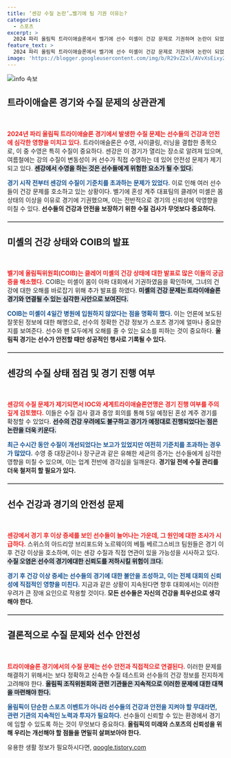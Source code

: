 ```yaml
---
title: ‘센강 수질 논란’…벨기에 팀 기권 이유는?
categories:
  - 스포츠
excerpt: >
  2024 파리 올림픽 트라이애슬론에서 벨기에 선수 미셸이 건강 문제로 기권하며 논란이 되었다. 센강 수질의 우려와 선수들의 이상 증세가 겹치며, 경기가 예정대로 진행될 수 있을지 귀추가 주목된다.
feature_text: >
  2024 파리 올림픽 트라이애슬론에서 벨기에 선수 미셸이 건강 문제로 기권하며 논란이 되었다. 센강 수질의 우려와 선수들의 이상 증세가 겹치며, 경기가 예정대로 진행될 수 있을지 귀추가 주목된다.
image: 'https://blogger.googleusercontent.com/img/b/R29vZ2xl/AVvXsEixyZcFfHzMRdzZMjFBmAUKJYCLCGyLL1o632UiGVXcaFdKo_bkvkuCioo0uUKlGfBVcT3P84aROyZIXSBEx3Aw5nCQ3pTgDom1WDC4m8eifvWiAmWEEVb4x6G_l8C0QH225ldMjyaFvpxGEBGNO37VmDTDMHGhJPq73UglMfDca1-0aw/s1600/blogspot.png'
---
```


<p><img src="https://blogger.googleusercontent.com/img/b/R29vZ2xl/AVvXsEixyZcFfHzMRdzZMjFBmAUKJYCLCGyLL1o632UiGVXcaFdKo_bkvkuCioo0uUKlGfBVcT3P84aROyZIXSBEx3Aw5nCQ3pTgDom1WDC4m8eifvWiAmWEEVb4x6G_l8C0QH225ldMjyaFvpxGEBGNO37VmDTDMHGhJPq73UglMfDca1-0aw/s1600/blogspot.png" alt="info 속보" /></p>

<h2 data-ke-size="size26">트라이애슬론 경기와 수질 문제의 상관관계</h2>

<p data-ke-size="size16">&nbsp;</p>

<p><b><span style="color: #ee2323;">2024년 파리 올림픽 트라이애슬론 경기에서 발생한 수질 문제는 선수들의 건강과 안전에 심각한 영향을 미치고 있다.</span></b> 트라이애슬론은 수영, 사이클링, 러닝을 결합한 종목으로, 이 중 수영은 특히 수질이 중요하다. 센강은 이 경기가 열리는 장소로 알려져 있으며, 여름철에는 강의 수질이 변동성이 커 선수가 직접 수영하는 데 있어 안전성 문제가 제기되고 있다. <b><span style="background-color: #21538527;">센강에서 수영을 하는 것은 선수들에게 위험한 요소가 될 수 있다.</span></b></p>

<p><b><span style="color: #1a5490;">경기 시작 전부터 센강의 수질이 기준치를 초과하는 문제가 있었다.</span></b> 이로 인해 여러 선수들이 건강 문제를 호소하고 있는 상황이다. 벨기에 혼성 계주 대표팀의 클레어 미셸은 몸 상태의 이상을 이유로 경기에 기권했으며, 이는 전반적으로 경기의 신뢰성에 악영향을 미칠 수 있다. <b>선수들의 건강과 안전을 보장하기 위한 수질 검사가 무엇보다 중요하다.</b></p>

<hr style="border: 1px solid #ccc; margin-top: 20px; margin-bottom: 20px;">

<h2 data-ke-size="size26">미셸의 건강 상태와 COIB의 발표</h2>

<p data-ke-size="size16">&nbsp;</p>

<p><b><span style="color: #ee2323;">벨기에 올림픽위원회(COIB)는 클레어 미셸의 건강 상태에 대한 발표로 많은 이들의 궁금증을 해소했다.</span></b> COIB는 미셸이 몸이 아파 대회에서 기권하였음을 확인하며, 그녀의 건강에 대한 오해를 바로잡기 위해 추가 발표를 하였다. <b><span style="background-color: #21538527;">미셸의 건강 문제는 트라이애슬론 경기와 연결될 수 있는 심각한 사안으로 보여진다.</span></b></p>

<p><b><span style="color: #1a5490;">COIB는 미셸이 4일간 병원에 입원하지 않았다는 점을 명확히 했다.</span></b> 이는 언론에 보도된 잘못된 정보에 대한 해명으로, 선수의 정확한 건강 정보가 스포츠 경기에 얼마나 중요한지를 보여준다. 선수와 팬 모두에게 오해를 줄 수 있는 요소를 피하는 것이 중요하다. <b>올림픽 경기는 선수가 안전할 때만 성공적인 행사로 기록될 수 있다.</b></p>

<hr style="border: 1px solid #ccc; margin-top: 20px; margin-bottom: 20px;">

<h2 data-ke-size="size26">센강의 수질 상태 점검 및 경기 진행 여부</h2>

<p data-ke-size="size16">&nbsp;</p>

<p><b><span style="color: #ee2323;">센강의 수질 문제가 제기되면서 IOC와 세계트라이애슬론연맹은 경기 진행 여부를 주의 깊게 검토했다.</span></b> 이들은 수질 검사 결과 중앙 회의를 통해 5일 예정된 혼성 계주 경기를 확정할 수 있었다. <b><span style="background-color: #21538527;">선수의 건강 우려에도 불구하고 경기가 예정대로 진행되었다는 점은 논란을 더욱 키운다.</span></b></p>

<p><b><span style="color: #1a5490;">최근 수시간 동안 수질이 개선되었다는 보고가 있었지만 여전히 기준치를 초과하는 경우가 많았다.</span></b> 수영 중 대장균이나 장구균과 같은 유해한 세균의 증가는 선수들에게 심각한 영향을 미칠 수 있으며, 이는 업계 전반에 경각심을 일깨운다. <b>경기일 전에 수질 관리를 더욱 철저히 할 필요가 있다.</b></p>

<hr style="border: 1px solid #ccc; margin-top: 20px; margin-bottom: 20px;">

<h2 data-ke-size="size26">선수 건강과 경기의 안전성 문제</h2>

<p data-ke-size="size16">&nbsp;</p>

<p><b><span style="color: #ee2323;">센강에서 경기 후 이상 증세를 보인 선수들이 늘어나는 가운데, 그 원인에 대한 조사가 시급하다.</span></b> 스위스의 아드리앙 브리포드와 노르웨이의 베틀 베르그스비크 팀원들은 경기 이후 건강 이상을 호소하며, 이는 센강 수질과 직접 연관이 있을 가능성을 시사하고 있다. <b><span style="background-color: #21538527;">수질 오염은 선수의 경기에대한 신뢰도를 저하시킬 위험이 크다.</span></b></p>

<p><b><span style="color: #1a5490;">경기 후 건강 이상 증세는 선수들의 경기에 대한 불안을 조성하고, 이는 전체 대회의 신뢰성에 직접적인 영향을 미친다.</span></b> 지금과 같은 상황이 지속된다면 향후 대회에서는 이러한 우려가 큰 장애 요인으로 작용할 것이다. <b>모든 선수들은 자신의 건강을 최우선으로 생각해야 한다.</b></p>

<hr style="border: 1px solid #ccc; margin-top: 20px; margin-bottom: 20px;">

<h2 data-ke-size="size26">결론적으로 수질 문제와 선수 안전성</h2>

<p data-ke-size="size16">&nbsp;</p>

<p><b><span style="color: #ee2323;">트라이애슬론 경기에서의 수질 문제는 선수 안전과 직접적으로 연결된다.</span></b> 이러한 문제를 해결하기 위해서는 보다 정확하고 신속한 수질 테스트와 선수들의 건강 정보를 진지하게 고려해야 한다. <b><span style="background-color: #21538527;">올림픽 조직위원회와 관련 기관들은 지속적으로 이러한 문제에 대한 대책을 마련해야 한다.</span></b></p>

<p><b><span style="color: #1a5490;">올림픽이 단순한 스포츠 이벤트가 아니라 선수들의 건강과 안전을 지켜야 할 무대라면, 관련 기관의 지속적인 노력과 투자가 필요하다.</span></b> 선수들이 신뢰할 수 있는 환경에서 경기에 임할 수 있도록 하는 것이 무엇보다 중요하다. <b>올림픽의 미래와 스포츠의 신뢰성을 위해 우리는 개선해야 할 점들을 면밀히 살펴보아야 한다.</b></p>
유용한 생활 정보가 필요하시다면, <a href="https://qoogle.tistory.com" rel="dofollow">qoogle.tistory.com</a>


